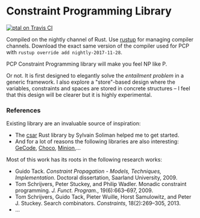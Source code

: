 Constraint Programming Library
==============================

[![ptal on Travis CI][travis-image]][travis]

[travis-image]: https://travis-ci.org/ptal/pcp.png
[travis]: https://travis-ci.org/ptal/pcp

Compiled on the nightly channel of Rust. Use [rustup](http://www.rustup.rs) for managing compiler channels. Download the exact same version of the compiler used for PCP with `rustup override add nightly-2017-11-28`.

PCP Constraint Programming library will make you feel NP like P.

Or not. It is first designed to elegantly solve the *entailment problem* in a generic framework. I also explore a "store"-based design where the variables, constraints and spaces are stored in concrete structures – I feel that this design will be clearer but it is highly experimental.

### References

Existing library are an invaluable source of inspiration:

* The [csar](https://github.com/soli/csar) Rust library by Sylvain Soliman helped me to get started.
* And for a lot of reasons the following libraries are also interesting: [GeCode](http://www.gecode.org/), [Choco](http://choco.sourceforge.net/), [Minion](http://minion.sourceforge.net/),...

Most of this work has its roots in the following research works:

* Guido Tack. *Constraint Propagation - Models, Techniques, Implementation*. Doctoral dissertation, Saarland University, 2009.
* Tom Schrijvers, Peter Stuckey, and Philip Wadler. Monadic constraint programming. *J. Funct. Program.*, 19(6):663–697, 2009.
* Tom Schrijvers, Guido Tack, Pieter Wuille, Horst Samulowitz, and Peter J. Stuckey. Search combinators. *Constraints*, 18(2):269–305, 2013.
* ...
